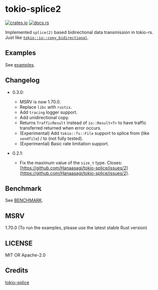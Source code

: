 # tokio-splice2

[![crates.io](https://img.shields.io/crates/v/tokio-splice2)](https://crates.io/crates/tokio-splice2)
[![docs.rs](https://img.shields.io/docsrs/tokio-splice2)](https://docs.rs/crate/tokio-splice2/latest)

Implemented `splice(2)` based bidirectional data transmission in tokio-rs.
Just like [`tokio::io::copy_bidirectional`](https://docs.rs/tokio/latest/tokio/io/fn.copy_bidirectional.html).

## Examples

See [examples](./examples/).

## Changelog

- 0.3.0:

  - MSRV is now 1.70.0.
  - Replace `libc` with `rustix`.
  - Add `tracing` logger support.
  - Add unidirectional copy.
  - Returns `TrafficResult` instead of `io::Result<T>` to have traffic transferred returned when error occurs.
  - (Experimental) Add `tokio::fs::File` support to splice from (like `sendfile`) / to (not fully tested).
  - (Experimental) Basic rate limitation support.

- 0.2.1:
  - Fix the maximum value of the `size_t` type. Closes: [https://github.com/Hanaasagi/tokio-splice/issues/2](https://github.com/Hanaasagi/tokio-splice/issues/2).

## Benchmark

See [BENCHMARK](./BENCHMARK.md).

## MSRV

1.70.0 (To run the examples, please use the latest stable Rust version)

## LICENSE

MIT OR Apache-2.0

## Credits

[tokio-splice](https://github.com/Hanaasagi/tokio-splice)

